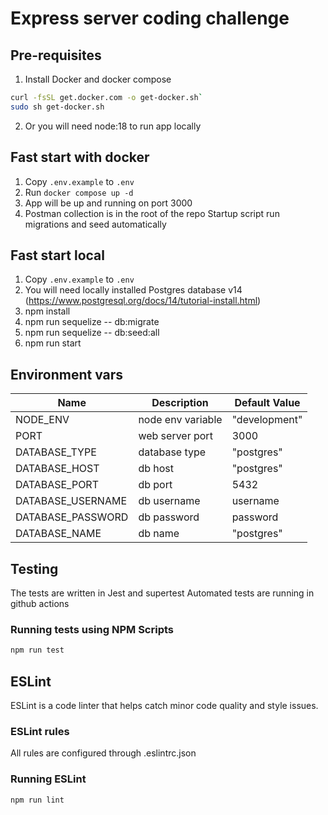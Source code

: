 # Express server coding challenge

## Pre-requisites
1. Install Docker and docker compose
```sh
curl -fsSL get.docker.com -o get-docker.sh`
sudo sh get-docker.sh
```
2. Or you will need node:18 to run app locally

## Fast start with docker
1. Copy `.env.example` to `.env`
2. Run `docker compose up -d`
3. App will be up and running on port 3000
4. Postman collection is in the root of the repo
Startup script run migrations and seed automatically

## Fast start local
1. Copy `.env.example` to `.env`
2. You will need locally installed Postgres database v14 (https://www.postgresql.org/docs/14/tutorial-install.html)
3. npm install
4. npm run sequelize -- db:migrate
5. npm run sequelize -- db:seed:all
6. npm run start

## Environment vars
| Name| Description| Default Value|
| - | - | - |
|NODE_ENV|node env variable|"development"|
|PORT|web server port|3000|
|DATABASE_TYPE|database type|"postgres"|
|DATABASE_HOST|db host|"postgres"|
|DATABASE_PORT|db port|5432|
|DATABASE_USERNAME|db username|username|
|DATABASE_PASSWORD|db password|password|
|DATABASE_NAME|db name|"postgres"|

## Testing
The tests are written in Jest and supertest
Automated tests are running in github actions

### Running tests using NPM Scripts

```sh
npm run test
```

## ESLint
ESLint is a code linter that helps catch minor code quality and style issues.

### ESLint rules
All rules are configured through .eslintrc.json

### Running ESLint
```sh
npm run lint
```
